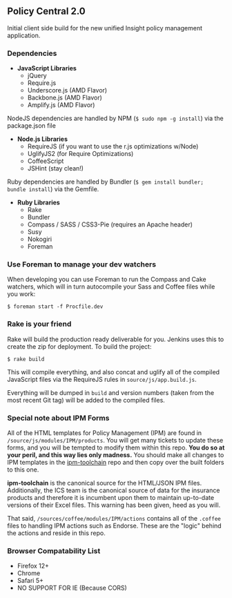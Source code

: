 ## Policy Central 2.0

Initial client side build for the new unified Insight policy management application.

### Dependencies

* __JavaScript Libraries__
	* jQuery
	* Require.js
	* Underscore.js (AMD Flavor)
	* Backbone.js (AMD Flavor)
	* Amplify.js (AMD Flavor)

NodeJS dependencies are handled by NPM (`$ sudo npm -g install`) via
the package.json file

* __Node.js Libraries__
	* RequireJS (if you want to use the r.js optimizations w/Node)
	* UglifyJS2 (for Require Optimizations)
	* CoffeeScript
    * JSHint (stay clean!)

Ruby dependencies are handled by Bundler (`$ gem install bundler;
bundle install`) via the Gemfile.

* __Ruby Libraries__
	* Rake
	* Bundler
	* Compass / SASS / CSS3-Pie (requires an Apache header)
	* Susy
    * Nokogiri
    * Foreman

### Use Foreman to manage your dev watchers

When developing you can use Foreman to run the Compass and Cake
watchers, which will in turn autocompile your Sass and Coffee files
while you work:

`$ foreman start -f Procfile.dev`

### Rake is your friend

Rake will build the production ready deliverable for you. Jenkins uses
this to create the zip for deployment. To build the project:

`$ rake build`

This will compile everything, and also concat and uglify all of the
compiled JavaScript files via the RequireJS rules in
`source/js/app.build.js`.

Everything will be dumped in `build` and version numbers (taken from
the most recent Git tag) will be added to the compiled files.

### Special note about IPM Forms

All of the HTML templates for Policy Management (IPM) are found in `/source/js/modules/IPM/products`. You will get many tickets to update these forms, and you will be tempted to modify them within this repo. **You do so at your peril, and this way lies only madness.** You should make all changes to IPM templates in the [ipm-toolchain](https://github.com/icg360/ipm-toolchain) repo and then copy over the built folders to this one.

**ipm-toolchain** is the canonical source for the HTML/JSON IPM files. Additionally, the ICS team is the canonical source of data for the insurance products and therefore it is incumbent upon them to maintain up-to-date versions of their Excel files. This warning has been given, heed as you will.

That said, `/sources/coffee/modules/IPM/actions` contains all of the `.coffee` files to handling IPM actions such as Endorse. These are the "logic" behind the actions and reside in this repo. 

### Browser Compatability List

* Firefox 12+
* Chrome
* Safari 5+
* NO SUPPORT FOR IE (Because CORS)
